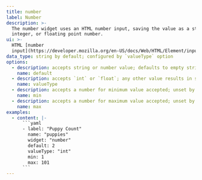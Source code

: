 ```yaml
---
title: number
label: Number
description: >-
  The number widget uses an HTML number input, saving the value as a string,
  integer, or floating point number.
ui: >-
  HTML [number
  input](https://developer.mozilla.org/en-US/docs/Web/HTML/Element/input/number)
data_type: string by default; configured by `valueType` option
options:
  - description: accepts string or number value; defaults to empty string
    name: default
  - description: accepts `int` or `float`; any other value results in saving as a string
    name: valueType
  - description: accepts a number for minimum value accepted; unset by default
    name: min
  - description: accepts a number for maximum value accepted; unset by default
    name: max
examples:
  - content: |-
      ```yaml
      - label: "Puppy Count"
        name: "puppies"
        widget: "number"
        default: 2
        valueType: "int"
        min: 1
        max: 101
      ```
---
```


